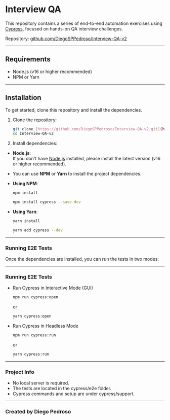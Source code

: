 # Interview QA

This repository contains a series of end-to-end automation exercises using [Cypress](https://www.cypress.io/), focused on hands-on QA interview challenges.

Repository: [github.com/DiegoSPPedroso/Interview-QA-v2](https://github.com/DiegoSPPedroso/Interview-QA-v2)

---

## Requirements

- Node.js (v16 or higher recommended)
- NPM or Yarn

---

## Installation

To get started, clone this repository and install the dependencies.

1. Clone the repository:

   ```bash
   git clone [https://github.com/DiegoSPPedroso/Interview-QA-v2.git](https://github.com/DiegoSPPedroso/Interview-QA-v2.git)
   cd Interview-QA-v2
   ```

2. Install dependencies:

- **Node.js**:  
   If you don't have [Node.js](https://nodejs.org/pt) installed, please install the latest version (v16 or higher recommended).

- You can use **NPM** or **Yarn** to install the project dependencies.

- **Using NPM**:

  ```bash
  npm install
  ```

  ```bash
  npm install cypress --save-dev
  ```

- **Using Yarn**:

  ```bash
  yarn install
  ```

  ```bash
  yarn add cypress --dev
  ```

---

### Running E2E Tests

Once the dependencies are installed, you can run the tests in two modes:

---

### Running E2E Tests

- Run Cypress in Interactive Mode (GUI)

  ```bash
  npm run cypress:open
  ```

  or

  ```bash
  yarn cypress:open
  ```

- Run Cypress in Headless Mode

  ```bash
  npm run cypress:run
  ```

  or

  ```bash
  yarn cypress:run
  ```

---

### Project Info

- No local server is required.
- The tests are located in the cypress/e2e folder.
- Cypress commands and setup are under cypress/support.

---

### Created by Diego Pedroso
